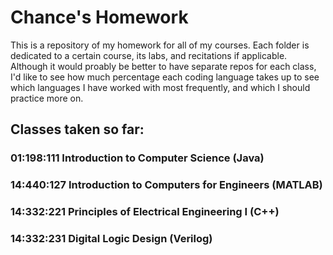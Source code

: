 # Chance's Homework
This is a repository of my homework for all of my courses. Each folder is dedicated to a certain course, its labs, and recitations if applicable.
Although it would proably be better to have separate repos for each class, I'd like to see how much percentage each coding language takes up to see which languages I have worked with most frequently, and which I should practice more on.

## Classes taken so far:

### 01:198:111 Introduction to Computer Science (Java)

### 14:440:127 Introduction to Computers for Engineers (MATLAB)

### 14:332:221 Principles of Electrical Engineering I (C++)

### 14:332:231 Digital Logic Design (Verilog)
